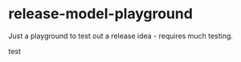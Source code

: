 # release-model-playground
Just a playground to test out a release idea - requires much testing.

test
